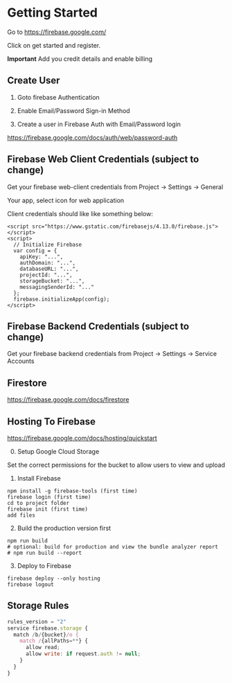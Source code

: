 # Getting Started

Go to https://firebase.google.com/

Click on get started and register.

**Important** Add you credit details and enable billing


## Create User

1. Goto firebase Authentication

2. Enable Email/Password Sign-in Method

3. Create a user in Firebase Auth with Email/Password login

https://firebase.google.com/docs/auth/web/password-auth


## Firebase Web Client Credentials (subject to change)

Get your firebase web-client credentials from Project -> Settings -> General

Your app, select icon for web application

Client credentials should like like something below:

```
<script src="https://www.gstatic.com/firebasejs/4.13.0/firebase.js"></script>
<script>
  // Initialize Firebase
  var config = {
    apiKey: "...",
    authDomain: "...",
    databaseURL: "...",
    projectId: "...",
    storageBucket: "...",
    messagingSenderId: "..."
  };
  firebase.initializeApp(config);
</script>
```

## Firebase Backend Credentials (subject to change)

Get your firebase backend credentials from Project -> Settings -> Service Accounts


## Firestore

https://firebase.google.com/docs/firestore


## Hosting To Firebase

https://firebase.google.com/docs/hosting/quickstart

0. Setup Google Cloud Storage

Set the correct permissions for the bucket to allow users to view and upload

1. Install Firebase

```
npm install -g firebase-tools (first time)
firebase login (first time)
cd to project folder
firebase init (first time)
add files
```

2. Build the production version first

```
npm run build
# optional: build for production and view the bundle analyzer report
# npm run build --report
```

3. Deploy to Firebase

```
firebase deploy --only hosting
firebase logout
```

## Storage Rules

```js
rules_version = "2"
service firebase.storage {
  match /b/{bucket}/o {
    match /{allPaths=**} {
      allow read;
      allow write: if request.auth != null;
    }
  }
}
```
